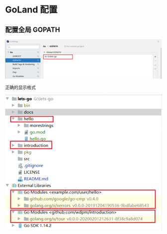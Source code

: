 # GoLand 配置

## 配置全局 GOPATH
![](./images/config-Module-GOPATH-in-GoLand.png)

正确的显示格式

![](./images/External-Libraries-in-GoLand.png)